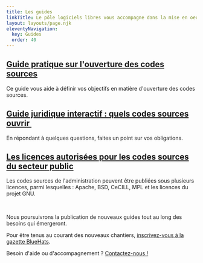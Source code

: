 ```yaml
---
title: Les guides
linkTitle: Le pôle logiciels libres vous accompagne dans la mise en oeuvre du plan d'action
layout: layouts/page.njk
eleventyNavigation:
  key: Guides
  order: 40
---
```


<div class="fr-grid-row fr-grid-row--gutters">
  <div class="fr-col-12 fr-col-md-4">
    <div class="fr-card fr-enlarge-link">
      <div class="fr-card__body">
	<h2 class="fr-card__title">
	  <a href="https://guides.etalab.gouv.fr/logiciels/" class="fr-card__link">Guide pratique sur l'ouverture des codes sources</a>
	</h2>
	<p class="fr-card__desc">
	  Ce guide vous aide à définir vos objectifs en matière d'ouverture des codes sources.
	</p>
      </div>
    </div>
  </div>

  <div class="fr-col-12 fr-col-md-4">
    <div class="fr-card fr-enlarge-link">
      <div class="fr-card__body">
	<h2 class="fr-card__title">
	  <a href="https://guide-juridique-logiciel-libre.etalab.gouv.fr/" class="fr-card__link">Guide juridique interactif : quels codes sources ouvrir </a>
	</h2>
	<p class="fr-card__desc">
	  En répondant à quelques questions, faites un point sur vos obligations.
	</p>
      </div>
    </div>
  </div>

  <div class="fr-col-12 fr-col-md-4">
    <div class="fr-card fr-enlarge-link">
      <div class="fr-card__body">
	<h2 class="fr-card__title">
	  <a href="https://www.data.gouv.fr/fr/pages/legal/licences/">Les licences autorisées pour les codes sources du secteur public</a>
	</h2>
	<p class="fr-card__desc">
	  Les codes sources de l'administration peuvent être publiées sous plusieurs licences, parmi lesquelles : Apache, BSD, CeCILL, MPL et les licences du projet GNU.
	</p>
      </div>
    </div>
  </div>
</div>

<br>

Nous poursuivrons la publication de nouveaux guides tout au long des besoins qui émergeront.

Pour être tenus au courant des nouveaux chantiers, [inscrivez-vous à la gazette BlueHats](https://infolettres.etalab.gouv.fr/subscribe/bluehats@mail.etalab.studio).

<div class="fr-highlight">
  <p>Besoin d'aide ou d'accompagnement ?  <a href="mailto:logiciels-libres@data.gouv.fr">Contactez-nous !</a></p>
</div>
